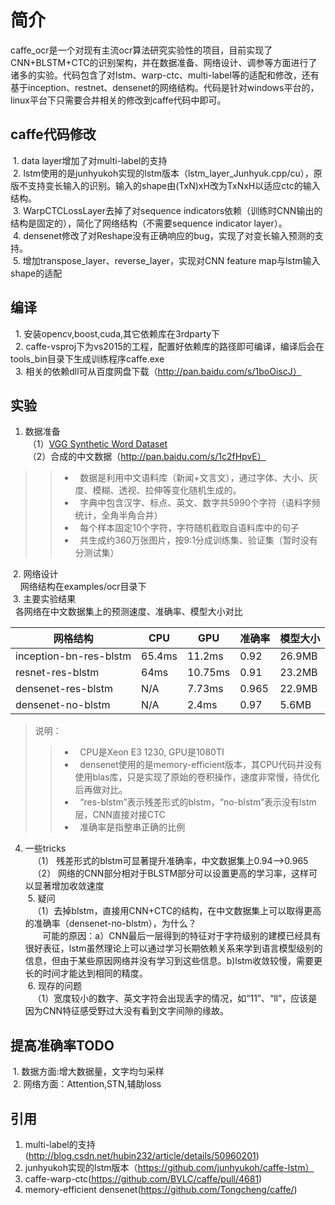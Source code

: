 # 简介
caffe_ocr是一个对现有主流ocr算法研究实验性的项目，目前实现了CNN+BLSTM+CTC的识别架构，并在数据准备、网络设计、调参等方面进行了诸多的实验。代码包含了对lstm、warp-ctc、multi-label等的适配和修改，还有基于inception、restnet、densenet的网络结构。代码是针对windows平台的，linux平台下只需要合并相关的修改到caffe代码中即可。
## caffe代码修改
  1. data layer增加了对multi-label的支持<br>
  2. lstm使用的是junhyukoh实现的lstm版本（lstm_layer_Junhyuk.cpp/cu），原版不支持变长输入的识别。输入的shape由(TxN)xH改为TxNxH以适应ctc的输入结构。<br>
  3. WarpCTCLossLayer去掉了对sequence indicators依赖（训练时CNN输出的结构是固定的），简化了网络结构（不需要sequence indicator layer）。<br>
  4. densenet修改了对Reshape没有正确响应的bug，实现了对变长输入预测的支持。<br>
  5. 增加transpose_layer、reverse_layer，实现对CNN feature map与lstm输入shape的适配<br>
## 编译
   1. 安装opencv,boost,cuda,其它依赖库在3rdparty下<br>
   2. caffe-vsproj下为vs2015的工程，配置好依赖库的路径即可编译，编译后会在tools_bin目录下生成训练程序caffe.exe<br>
   3. 相关的依赖dll可从百度网盘下载（http://pan.baidu.com/s/1boOiscJ）<br>
## 实验
 1. 数据准备<br>
  （1）[VGG Synthetic Word Dataset](http://www.robots.ox.ac.uk/~vgg/data/text/)<br>
  （2）合成的中文数据（http://pan.baidu.com/s/1c2fHpvE）<br>
>>*   数据是利用中文语料库（新闻+文言文），通过字体、大小、灰度、模糊、透视、拉伸等变化随机生成的。<br>
>>*   字典中包含汉字、标点、英文、数字共5990个字符（语料字频统计，全角半角合并）<br>
>>*   每个样本固定10个字符，字符随机截取自语料库中的句子<br>
>>*   共生成约360万张图片，按9:1分成训练集、验证集（暂时没有分测试集）<br>

  2. 网络设计<br>
     网络结构在examples/ocr目录下<br>
  3. 主要实验结果<br>
  
各网络在中文数据集上的预测速度、准确率、模型大小对比

| 网格结构 | CPU | GPU | 准确率 | 模型大小 |
| ---------- | -----------| ---------- | -----------| -----------|
| inception-bn-res-blstm | 65.4ms | 11.2ms | 0.92 | 26.9MB |
| resnet-res-blstm	| 64ms	| 10.75ms	| 0.91	| 23.2MB| 
| densenet-res-blstm	| N/A	| 7.73ms	| 0.965	| 22.9MB| 
| densenet-no-blstm	| N/A	| 2.4ms	| 0.97	| 5.6MB| 

>说明：<br>
>>*   CPU是Xeon E3 1230, GPU是1080TI<br>
>>*   densenet使用的是memory-efficient版本，其CPU代码并没有使用blas库，只是实现了原始的卷积操作，速度非常慢，待优化后再做对比。<br>
>>*   “res-blstm”表示残差形式的blstm，“no-blstm”表示没有lstm层，CNN直接对接CTC<br>
>>*   准确率是指整串正确的比例<br>
  4. 一些tricks<br>
    （1） 残差形式的blstm可显著提升准确率，中文数据集上0.94-->0.965<br>
    （2） 网络的CNN部分相对于BLSTM部分可以设置更高的学习率，这样可以显著增加收敛速度<br>
  5. 疑问<br>
    （1）去掉blstm，直接用CNN+CTC的结构，在中文数据集上可以取得更高的准确率（densenet-no-blstm），为什么？<br>
        可能的原因：a）CNN最后一层得到的特征对于字符级别的建模已经具有很好表征，lstm虽然理论上可以通过学习长期依赖关系来学到语言模型级别的信息，但由于某些原因网络并没有学习到这些信息。b)lstm收敛较慢，需要更长的时间才能达到相同的精度。<br>
  6. 现存的问题<br>
    （1）宽度较小的数字、英文字符会出现丢字的情况，如“11”、“ll”，应该是因为CNN特征感受野过大没有看到文字间隙的缘故。<br>
## 提高准确率TODO
  1. 数据方面:增大数据量，文字均匀采样<br>
  2. 网络方面：Attention,STN,辅助loss<br>
## 引用
  1. multi-label的支持(http://blog.csdn.net/hubin232/article/details/50960201)<br>
  2. junhyukoh实现的lstm版本（https://github.com/junhyukoh/caffe-lstm）<br>
  3. caffe-warp-ctc(https://github.com/BVLC/caffe/pull/4681)<br>
  4. memory-efficient densenet(https://github.com/Tongcheng/caffe/)<br>
